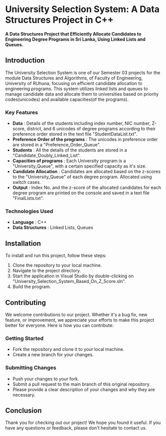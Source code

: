 # University Selection System: A Data Structures Project in C++

**A Data Structures Project that Efficiently Allocate Candidates to Engineering Degree Programs in Sri Lanka, Using Linked Lists and Queues.**

## Introduction

The University Selection System is one of our Semester 03 projects for the module Data Structures and Algorithms, of Faculty of Engineering, University of RUhuna, focusing on efficient candidate allocation to engineering programs. This system utilizes linked lists and queues to manage candidate data and allocate them to universities based on priority codes(unicodes) and available capacities(of the programs).

### Key Features

- **Data** : Details of the students including index number, NIC number, Z-score, district, and 6 unicodes of degree programs according to their preference order stored in the text file "StudentDataList.txt".
- **Preference Order of the programs** :  The unicodes in preference order are stored in a "Preference_Order_Queue".
- **Students** : All the details of the students are stored in a "Candidate_Doubly_Linked_List".
- **Capacities of programs** : Each University program is a "University_Queue", with a certain specified capacity as it's size.
- **Candidate Allocation** : Candidates are allocated based on the z-scores to the "University_Queue" of each degree program. Allocated using switch cases.
- **Output** : Index No. and the z-score of the allocated candidates for each degree program are printed on the console and saved in a text file "FinalLists.txt".

### Technologies Used

- **Language** : C++
- **Data Structures** : Linked Lists, Queues

## Installation

To install and run this project, follow these steps:

1. Clone the repository to your local machine.
2. Navigate to the project directory.
3. Start the application in Visual Studio by double-clicking on "University_Selection_System_Based_On_Z_Score.sln".
4. Build the program.


## Contributing

We welcome contributions to our project. Whether it's a bug fix, new feature, or improvement, we appreciate your efforts to make this project better for everyone. Here is how you can contribute:

### Getting Started
- Fork the repository and clone it to your local machine.
- Create a new branch for your changes.

### Submitting Changes
- Push your changes to your fork.
- Submit a pull request to the main branch of this original repository.
- Please provide a clear description of your changes and why they are necessary.

## Conclusion

Thank you for checking out our project! We hope you found it useful. If you have any questions or feedback, please don't hesitate to contact us.
